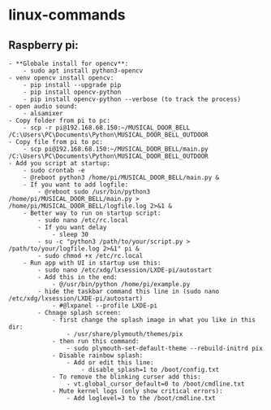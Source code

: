 # linux-commands
## Raspberry pi: 
    - **Globale install for opencv**:
	    - sudo apt install python3-opencv
	- venv opencv install opencv:
		- pip install --upgrade pip
		- pip install opencv-python
		- pip install opencv-python --verbose (to track the process)
	- open audio sound:
		- alsamixer
	- Copy folder from pi to pc:
		- scp -r pi@192.168.68.150:~/MUSICAL_DOOR_BELL /C:\Users\PC\Documents\Python\MUSICAL_DOOR_BELL_OUTDOOR 
	- Copy file from pi to pc:
		- scp pi@192.168.68.150:~/MUSICAL_DOOR_BELL/main.py /C:\Users\PC\Documents\Python\MUSICAL_DOOR_BELL_OUTDOOR
	- Add you script at startup:
		- sudo crontab -e
		- @reboot python3 /home/pi/MUSICAL_DOOR_BELL/main.py &
		- If you want to add logfile:
			- @reboot sudo /usr/bin/python3 /home/pi/MUSICAL_DOOR_BELL/main.py > /home/pi/MUSICAL_DOOR_BELL/logfile.log 2>&1 &
		- Better way to run on startup script:
			- sudo nano /etc/rc.local
			- If you want delay
				- sleep 30
			- su -c "python3 /path/to/your/script.py > /path/to/your/logfile.log 2>&1" pi &
			- sudo chmod +x /etc/rc.local
		- Run app with UI in startup use this:
			- sudo nano /etc/xdg/lxsession/LXDE-pi/autostart
			- Add this in the end:
				- @/usr/bin/python /home/pi/example.py
			- hide the taskbar command this line in (sudo nano /etc/xdg/lxsession/LXDE-pi/autostart)
				- #@lxpanel --profile LXDE-pi 
			- Chnage splash screen:
				- first change the splash image in what you like in this dir:
					- /usr/share/plymouth/themes/pix
				- then run this command:
					- sudo plymouth-set-default-theme --rebuild-initrd pix
				- Disable rainbow splash:
					- Add or edit this line:
						- disable_splash=1 to /boot/config.txt
				- To remove the blinking curser add this:
					- vt.global_cursor_default=0 to /boot/cmdline.txt
				- Mute kernel logs (only show critical errors): 
					- Add loglevel=3 to the /boot/cmdline.txt
